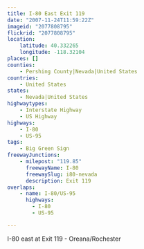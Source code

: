 ```yaml
---
title: I-80 East Exit 119
date: "2007-11-24T11:59:22Z"
imageid: "2077808795"
flickrid: "2077808795"
location:
    latitude: 40.332265
    longitude: -118.32104
places: []
counties:
    - Pershing County|Nevada|United States
countries:
    - United States
states:
    - Nevada|United States
highwaytypes:
    - Interstate Highway
    - US Highway
highways:
    - I-80
    - US-95
tags:
    - Big Green Sign
freewayJunctions:
    - milepost: "119.85"
      freewayName: I-80
      freewaySlug: i80-nevada
      description: Exit 119
overlaps:
    - name: I-80/US-95
      highways:
        - I-80
        - US-95

---
```

I-80 east at Exit 119 - Oreana/Rochester